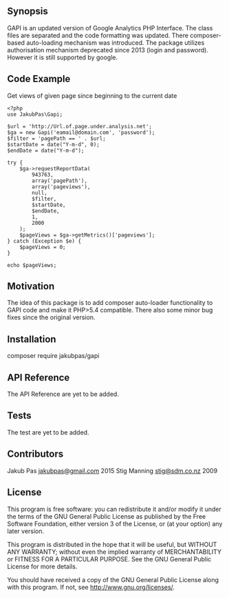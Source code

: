 ## Synopsis

GAPI is an updated version of Google Analytics PHP Interface. The class files are separated and the code formatting was updated. There composer-based auto-loading mechanism was introduced.
The package utilizes authorisation mechanism deprecated since 2013 (login and password). However it is still supported by google.

## Code Example

Get views of given page since beginning to the current date
```
<?php
use JakubPas\Gapi;

$url = 'http://Url.of.page.under.analysis.net';
$ga = new Gapi('eamail@domain.com', 'password');
$filter = 'pagePath == ' . $url;
$startDate = date("Y-m-d", 0);
$endDate = date("Y-m-d");

try {
    $ga->requestReportData(
        943763,
        array('pagePath'),
        array('pageviews'),
        null,
        $filter,
        $startDate,
        $endDate,
        1,
        2000
    );
    $pageViews = $ga->getMetrics()['pageviews'];
} catch (Exception $e) {
    $pageViews = 0;
}

echo $pageViews;
```

## Motivation

The idea of this package is to add composer auto-loader functionality to GAPI code and make it PHP>5.4 compatible. There also some minor bug fixes since the original version.

## Installation

composer require jakubpas/gapi

## API Reference

The API Reference are yet to be added.

## Tests

The test are yet to be added.

## Contributors

Jakub Pas <jakubpas@gmail.com> 2015
Stig Manning <stig@sdm.co.nz> 2009

## License

This program is free software: you can redistribute it and/or modify
it under the terms of the GNU General Public License as published by
the Free Software Foundation, either version 3 of the License, or
(at your option) any later version.

This program is distributed in the hope that it will be useful,
but WITHOUT ANY WARRANTY; without even the implied warranty of
MERCHANTABILITY or FITNESS FOR A PARTICULAR PURPOSE.  See the
GNU General Public License for more details.

You should have received a copy of the GNU General Public License
along with this program.  If not, see <http://www.gnu.org/licenses/>.